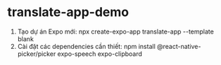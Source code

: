 ﻿# translate-app-demo

1. Tạo dự án Expo mới:
npx create-expo-app translate-app --template blank
2. Cài đặt các dependencies cần thiết:
npm install @react-native-picker/picker expo-speech expo-clipboard




